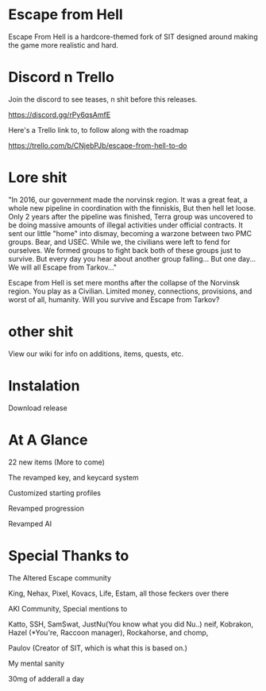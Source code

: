 # Escape from Hell

Escape From Hell is a hardcore-themed fork of SIT designed around making the game more realistic and hard.  

# Discord n Trello

Join the discord to see teases, n shit before this releases.

https://discord.gg/rPy6qsAmfE

Here's a Trello link to, to follow along with the roadmap 

https://trello.com/b/CNjebPJb/escape-from-hell-to-do

# Lore shit

"In 2016, our government made the norvinsk region. It was a great feat, a whole new pipeline in coordination with the finniskis, But then hell let loose. Only 2 years after the pipeline was finished, Terra group was uncovered to be doing massive amounts of illegal activities under official contracts. It sent our little "home" into dismay, becoming a warzone between two PMC groups. Bear, and USEC. While we, the civilians were left to fend for ourselves. We formed groups to fight back both of these groups just to survive. But every day you hear about another group falling... But one day... We will all Escape from Tarkov..."

Escape from Hell is set mere months after the collapse of the Norvinsk region. You play as a Civilian. Limited money, connections, provisions, and worst of all, humanity. Will you survive and Escape from Tarkov?

# other shit

View our wiki for info on additions, items, quests, etc.

# Instalation

Download release



# At A Glance 

22 new items (More to come)

The revamped key, and keycard system

Customized starting profiles

Revamped progression

Revamped AI



# Special Thanks to

The Altered Escape community

King, Nehax, Pixel, Kovacs, Life, Estam, all those feckers over there

AKI Community, Special mentions to

Katto, SSH, SamSwat, JustNu(You know what you did Nu..) neif, Kobrakon, Hazel (*You're, Raccoon manager), Rockahorse, and chomp, 

Paulov (Creator of SIT, which is what this is based on.)

My mental sanity

30mg of adderall a day

